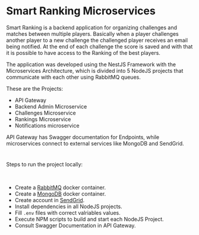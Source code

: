 # Smart Ranking Microservices

Smart Ranking is a backend application for organizing challenges and matches between multiple players. Basically when a player challenges another player to a new challenge the challenged player receives an email being notified. At the end of each challenge the score is saved and with that it is possible to have access to the Ranking of the best players.

The application was developed using the NestJS Framework with the Microservices Architecture, which is divided into 5 NodeJS projects that communicate with each other using RabbitMQ queues.

These are the Projects:

- API Gateway
- Backend Admin Microservice
- Challenges Microservice
- Rankings Microservice
- Notifications microservice

API Gateway has Swagger documentation for Endpoints, while microservices connect to external services like MongoDB and SendGrid.

#

Steps to run the project locally:

<br/>

- Create a [RabbitMQ](https://hub.docker.com/_/rabbitmq) docker container.
- Create a [MongoDB](https://hub.docker.com/_/mongo) docker container.
- Create account in [SendGrid](https://sendgrid.com/).
- Install dependencies in all NodeJS projects.
- Fill `.env` files with correct valriables values.
- Execute NPM scripts to build and start each NodeJS Project.
- Consult Swagger Documentation in API Gateway.